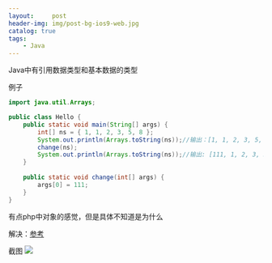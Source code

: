 ```yaml
---
layout:     post
header-img: img/post-bg-ios9-web.jpg
catalog: true
tags:
    - Java
---
```


Java中有引用数据类型和基本数据的类型

例子

```java
import java.util.Arrays;

public class Hello {
    public static void main(String[] args) {
        int[] ns = { 1, 1, 2, 3, 5, 8 };
        System.out.println(Arrays.toString(ns));//输出：[1, 1, 2, 3, 5, 8]
        change(ns);
        System.out.println(Arrays.toString(ns));//输出: [111, 1, 2, 3, 5, 8]
    }
    
    public static void change(int[] args) {
        args[0] = 111;
    }
}

```
有点php中对象的感觉，但是具体不知道是为什么

解决：[参考](https://blog.csdn.net/qq_43555323/article/details/84783750)

截图
![](https://blog.fancylab.top/img/2021062301.png)